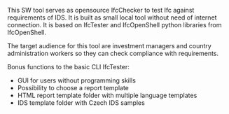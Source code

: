 This SW tool serves as opensource IfcChecker to test Ifc against requirements of IDS. It is built as small local tool without need of internet connection. It is based on IfcTester and IfcOpenShell python libraries from IfcOpenShell.

The target audience for this tool are investment managers and country administration workers so they can check compliance with requirements. 

Bonus functions to the basic CLI IfcTester:
- GUI for users without programming skills 
- Possibility to choose a report template
- HTML report template folder with multiple language templates
- IDS template folder with Czech IDS samples
